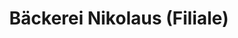 ---
title: "Bäckerei Nikolaus (Filiale)"
url: /ispringen/baeckerei-nikolaus-filiale/
shop: Bäckerei
---